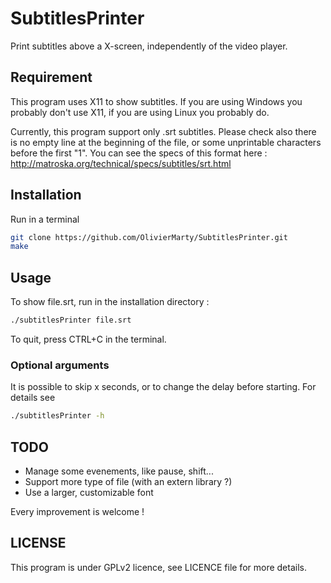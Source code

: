 # SubtitlesPrinter

Print subtitles above a X-screen, independently of the video player.

## Requirement

This program uses X11 to show subtitles. If you are using Windows you probably don't use X11, if you are using Linux you probably do.

Currently, this program support only .srt subtitles. Please check also there is no empty line at the beginning of the file, or some unprintable characters before the first "1".
You can see the specs of this format here : http://matroska.org/technical/specs/subtitles/srt.html

## Installation

Run in a terminal
```bash
git clone https://github.com/OlivierMarty/SubtitlesPrinter.git
make
```

## Usage

To show file.srt, run in the installation directory :
```bash
./subtitlesPrinter file.srt
```

To quit, press CTRL+C in the terminal.

### Optional arguments

It is possible to skip x seconds, or to change the delay before starting. For details see
```bash
./subtitlesPrinter -h
```

## TODO

* Manage some evenements, like pause, shift...
* Support more type of file (with an extern library ?)
* Use a larger, customizable font

Every improvement is welcome !

## LICENSE

This program is under GPLv2 licence, see LICENCE file for more details.
